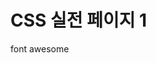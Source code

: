 # CSS 실전 페이지 1

font awesome
<link rel="stylesheet" href="https://cdnjs.cloudflare.com/ajax/libs/font-awesome/5.8.2/css/all.min.css">
